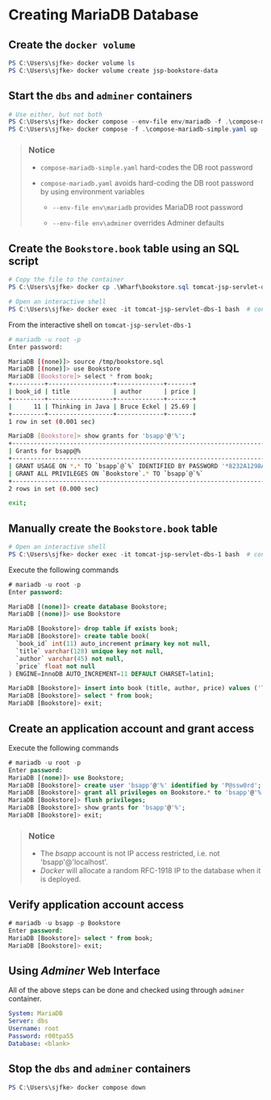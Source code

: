 # Creating MariaDB Database

## Create the ``docker volume``

```powershell
PS C:\Users\sjfke> docker volume ls                                                      # jsp_bookstoredata volume exists
PS C:\Users\sjfke> docker volume create jsp-bookstore-data                               # create jsp-bookstore-data volume if DOES NOT exist
```

## Start the ``dbs`` and ``adminer`` containers

```powershell
# Use either, but not both
PS C:\Users\sjfke> docker compose --env-file env/mariadb -f .\compose-mariadb.yaml up -d # adminer, mariadb using jsp-net
PS C:\Users\sjfke> docker compose -f .\compose-mariadb-simple.yaml up -d                 # adminer, mariadb using jsp-net
```

> ### Notice 
> * `compose-mariadb-simple.yaml` hard-codes the DB root password
>
> * `compose-mariadb.yaml` avoids hard-coding the DB root password by using environment variables
>   * `--env-file env\mariadb` provides MariaDB root password
>
>   * `--env-file env\adminer` overrides Adminer defaults

## Create the `Bookstore.book` table using an SQL script

```powershell
# Copy the file to the container
PS C:\Users\sjfke> docker cp .\Wharf\bookstore.sql tomcat-jsp-servlet-dbs-1:/tmp/

# Open an interactive shell
PS C:\Users\sjfke> docker exec -it tomcat-jsp-servlet-dbs-1 bash  # container interactive shell (alt. sh)
```

From the interactive shell on ``tomcat-jsp-servlet-dbs-1``

```bash
# mariadb -u root -p
Enter password:

MariaDB [(none)]> source /tmp/bookstore.sql
MariaDB [(none)]> use Bookstore
MariaDB [Bookstore]> select * from book;
+---------+------------------+-------------+-------+
| book_id | title            | author      | price |
+---------+------------------+-------------+-------+
|      11 | Thinking in Java | Bruce Eckel | 25.69 |
+---------+------------------+-------------+-------+
1 row in set (0.001 sec)

MariaDB [Bookstore]> show grants for 'bsapp'@'%';
+------------------------------------------------------------------------------------------------------+
| Grants for bsapp@%                                                                                   |
+------------------------------------------------------------------------------------------------------+
| GRANT USAGE ON *.* TO `bsapp`@`%` IDENTIFIED BY PASSWORD '*8232A1298A49F710DBEE0B330C42EEC825D4190A' |
| GRANT ALL PRIVILEGES ON `Bookstore`.* TO `bsapp`@`%`                                                 |
+------------------------------------------------------------------------------------------------------+
2 rows in set (0.000 sec)

exit;
```

## Manually create the `Bookstore.book` table

```powershell
# Open an interactive shell
PS C:\Users\sjfke> docker exec -it tomcat-jsp-servlet-dbs-1 bash  # container interactive shell (alt. sh)
```
Execute the following commands

```sql
# mariadb -u root -p
Enter password:

MariaDB [(none)]> create database Bookstore;
MariaDB [(none)]> use Bookstore

MariaDB [Bookstore]> drop table if exists book;
MariaDB [Bookstore]> create table book(
  `book_id` int(11) auto_increment primary key not null,
  `title` varchar(128) unique key not null,
  `author` varchar(45) not null,
  `price` float not null
) ENGINE=InnoDB AUTO_INCREMENT=11 DEFAULT CHARSET=latin1;

MariaDB [Bookstore]> insert into book (title, author, price) values ('Thinking in Java', 'Bruce Eckel', '25.69');
MariaDB [Bookstore]> select * from book;
MariaDB [Bookstore]> exit;
```

## Create an application account and grant access

Execute the following commands

```sql
# mariadb -u root -p
Enter password:
MariaDB [(none)]> use Bookstore;
MariaDB [Bookstore]> create user 'bsapp'@'%' identified by 'P@ssw0rd';
MariaDB [Bookstore]> grant all privileges on Bookstore.* to 'bsapp'@'%';
MariaDB [Bookstore]> flush privileges;
MariaDB [Bookstore]> show grants for 'bsapp'@'%';
MariaDB [Bookstore]> exit;
```

> ### Notice
>
> * The *bsapp* account is not IP access restricted, i.e. not 'bsapp'@'localhost'.
> * *Docker* will allocate a random RFC-1918 IP to the database when it is deployed.

## Verify application account access

```sql
# mariadb -u bsapp -p Bookstore
Enter password:
MariaDB [Bookstore]> select * from book;
MariaDB [Bookstore]> exit;
```

## Using *Adminer* Web Interface

All of the above steps can be done and checked using through ``adminer`` container.

```yaml
System: MariaDB
Server: dbs
Username: root
Password: r00tpa55
Database: <blank>
```

## Stop the ``dbs`` and ``adminer`` containers

```powershell
PS C:\Users\sjfke> docker compose down
```